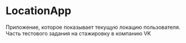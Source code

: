 #  LocationApp
Приложение, которое показывает текущую локацию пользователя. Часть тестового задания на стажировку в компанию VK
